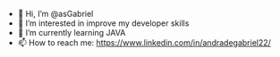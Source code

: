 - 👋 Hi, I’m @asGabriel
- 👀 I’m interested in improve my developer skills
- 🌱 I’m currently learning JAVA
- 📫 How to reach me:
       https://www.linkedin.com/in/andradegabriel22/

<!---
asGabriel/asGabriel is a ✨ special ✨ repository because its `README.md` (this file) appears on your GitHub profile.
You can click the Preview link to take a look at your changes.
--->
